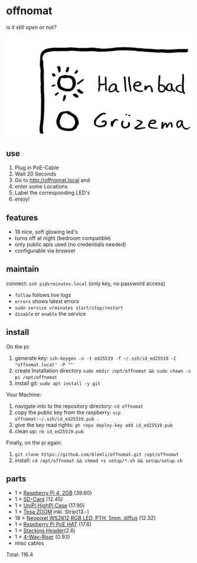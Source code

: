 # offnomat
_is it still open or not?_![G0075](assets/G0075.svg)

## use
1. Plug in PoE-Cable
2. Wait 20 Seconds
3. Go to http://offnomat.local and
4. enter some Locations
5. Label the corresponding LED's
6. enjoy!

## features

- 18 nice, soft glowing led's
- turns off at night (bedroom compatible)
- only public apis used (no credentials needed)
- configurable via browser

## maintain 

connect: `ssh pi@vrminutes.local`  (only key, no password access)

- `follow`  follows live logs
- `errors` shows latest errors
- `sudo service vrminutes start/stop/restart`
- `disable` or  `enable` the service

## install

On the pi:

1. generate key:  `ssh-keygen -o -t ed25519 -f ~/.ssh/id_ed25519 -C "offnomat.local" -P ""` 
2. create Installation directory `sudo mkdir /opt/offnomat && sudo chown -c pi /opt/offnomat`
3. install git: `sudo apt install -y git`

Your Machine:

1. navigate into to the repository directory: `cd offnomat`
2. copy the public key from the raspberry: `scp offnomat:~/.ssh/id_ed25519.pub .`
3. give the key read rights: `gh repo deploy-key add id_ed25519.pub`
4. clean up: `rm id_ed25519.pub`

Finally, on the pi again:

1. `git clone https://github.com/blemli/offnomat.git /opt/offnomat`
2. install: `cd /opt/offnomat && chmod +x setup/*.sh && setup/setup.sh`

## parts

- 1 ×    [Raspberry Pi 4, 2GB](https://www.digikey.ch/de/products/detail/raspberry-pi/SC0193-9/10258782) (39.60)
- 1 ×    [SD-Card](https://alltron.ch/de/product/1131343) (12.45)
- 1 ×    [UniPi HighPi Case](https://www.pi-shop.ch/highpi-gehaeuse-schwarz) (17.90)
- 1 ×    [Tesa ZOOM](https://alltron.ch/de/product/339023) inkl. Strip(13.-)
- 18 × [Neopixel WS2812 RGB LED, PTH, 5mm, diffus](https://www.digikey.ch/de/products/detail/sparkfun-electronics/COM-12986/5673799) (12.32)
- 1 ×    [Raspberry Pi PoE HAT](https://www.digikey.ch/de/products/detail/raspberry-pi/SC1022/14313703) (17.6)
- 1 ×    [Stacking Header](https://www.digikey.ch/de/products/detail/adafruit-industries-llc/1979/6238003)(2.6)
- 1 ×    [4-Way-Riser](https://www.digikey.ch/de/products/detail/samtec-inc/SSQ-102-01-G-D/1110568) (0.93)
- misc cables

Total: 116.4
